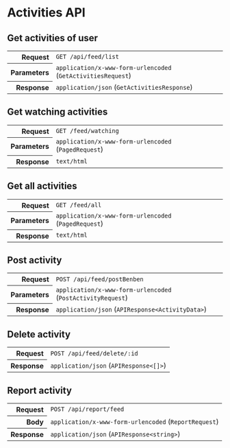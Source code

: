 # Activities API

## Get activities of user

<table>
  <tr>
    <th align="right">Request</th>
    <td><code>GET /api/feed/list</code></td>
  </tr>
  <tr>
    <th align="right">Parameters</th>
    <td><code>application/x-www-form-urlencoded</code> (<code>GetActivitiesRequest</code>)</td>
  </tr>
  <tr>
    <th align="right">Response</th>
    <td><code>application/json</code> (<code>GetActivitiesResponse</code>)</td>
  </tr>
</table>

## Get watching activities

<table>
  <tr>
    <th align="right">Request</th>
    <td><code>GET /feed/watching</code></td>
  </tr>
  <tr>
    <th align="right">Parameters</th>
    <td><code>application/x-www-form-urlencoded</code> (<code>PagedRequest</code>)</td>
  </tr>
  <tr>
    <th align="right">Response</th>
    <td><code>text/html</code></td>
  </tr>
</table>

## Get all activities

<table>
  <tr>
    <th align="right">Request</th>
    <td><code>GET /feed/all</code></td>
  </tr>
  <tr>
    <th align="right">Parameters</th>
    <td><code>application/x-www-form-urlencoded</code> (<code>PagedRequest</code>)</td>
  </tr>
  <tr>
    <th align="right">Response</th>
    <td><code>text/html</code></td>
  </tr>
</table>

## Post activity

<table>
  <tr>
    <th align="right">Request</th>
    <td><code>POST /api/feed/postBenben</code></td>
  </tr>
  <tr>
    <th align="right">Parameters</th>
    <td><code>application/x-www-form-urlencoded</code> (<code>PostActivityRequest</code>)</td>
  </tr>
  <tr>
    <th align="right">Response</th>
    <td><code>application/json</code> (<code>APIResponse&lt;ActivityData&gt;</code>)</td>
  </tr>
</table>

## Delete activity

<table>
  <tr>
    <th align="right">Request</th>
    <td><code>POST /api/feed/delete/:id</code></td>
  </tr>
  <tr>
    <th align="right">Response</th>
    <td><code>application/json</code> (<code>APIResponse&lt;[]&gt;</code>)</td>
  </tr>
</table>

## Report activity

<table>
  <tr>
    <th align="right">Request</th>
    <td><code>POST /api/report/feed</code></td>
  </tr>
  <tr>
    <th align="right">Body</th>
    <td><code>application/x-www-form-urlencoded</code> (<code>ReportRequest</code>)</td>
  </tr>
  <tr>
    <th align="right">Response</th>
    <td><code>application/json</code> (<code>APIResponse&lt;string&gt;</code>)</td>
  </tr>
</table>
